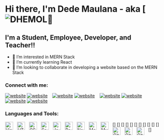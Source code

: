 # Hi there, I'm Dede Maulana - aka [![DHEMOL](https://google.com/dhemol)👋

## I'm a Student, Employee, Developer, and Teacher!!

- 👀 I’m interested in MERN Stack
- 🌱 I’m currently learning React
- 💞️ I’m looking to collaborate in developing a website based on the MERN Stack

### Connect with me:

[![website](./img/youtube-light.svg)](https://youtube.com/dhemolalalala#gh-light-mode-only)
[![website](./img/youtube-dark.svg)](https://youtube.com/dhemolalalala#gh-dark-mode-only)
&nbsp;&nbsp;
[![website](./img/twitter-light.svg)](https://twitter.com/dhemol#gh-light-mode-only)
[![website](./img/twitter-dark.svg)](https://twitter.com/dhemol#gh-dark-mode-only)
&nbsp;&nbsp;
[![website](./img/linkedin-light.svg)](https://linkedin.com/in/dhemol#gh-light-mode-only)
[![website](./img/linkedin-dark.svg)](https://linkedin.com/in/dhemol#gh-dark-mode-only)
&nbsp;&nbsp;
[![website](./img/instagram-light.svg)](https://instagram.com/dhemol#gh-light-mode-only)
[![website](./img/instagram-dark.svg)](https://instagram.com/dhemol#gh-dark-mode-only)

### Languages and Tools:

[<img align="left" alt="Visual Studio Code" width="26px" src="https://cdn.jsdelivr.net/gh/devicons/devicon/icons/vscode/vscode-original.svg" style="padding-right:10px;" />]
[<img align="left" alt="HTML5" width="26px" src="https://cdn.jsdelivr.net/gh/devicons/devicon/icons/html5/html5-original.svg" style="padding-right:10px;" />]
[<img align="left" alt="CSS3" width="26px" src="https://cdn.jsdelivr.net/gh/devicons/devicon/icons/css3/css3-original.svg" style="padding-right:10px;" />]
[<img align="left" alt="Sass" width="26px" src="https://cdn.jsdelivr.net/gh/devicons/devicon/icons/sass/sass-original.svg" style="padding-right:10px;" />]
[<img align="left" alt="JavaScript" width="26px" src="https://cdn.jsdelivr.net/gh/devicons/devicon/icons/javascript/javascript-original.svg" style="padding-right:10px;" />]
[<img align="left" alt="React" width="26px" src="https://cdn.jsdelivr.net/gh/devicons/devicon/icons/react/react-original.svg" style="padding-right:10px;" />]
[<img align="left" alt="Node.js" width="26px" src="https://cdn.jsdelivr.net/gh/devicons/devicon/icons/nodejs/nodejs-original.svg" style="padding-right:10px;" />]
[<img align="left" alt="MongoDB" width="26px" src="https://cdn.jsdelivr.net/gh/devicons/devicon/icons/mongodb/mongodb-original.svg" style="padding-right:10px;" />]
[<img align="left" alt="MySQL" width="26px" src="https://cdn.jsdelivr.net/gh/devicons/devicon/icons/mysql/mysql-original.svg" style="padding-right:10px;" />]
[<img align="left" alt="Git" width="26px" src="https://cdn.jsdelivr.net/gh/devicons/devicon/icons/git/git-original.svg" style="padding-right:10px;" />]
[<img align="left" alt="GitHub" width="26px" src="https://user-images.githubusercontent.com/3369400/139447912-e0f43f33-6d9f-45f8-be46-2df5bbc91289.png" style="padding-right:10px;" />]
[<img align="left" alt="GitHub" width="26px" src="https://user-images.githubusercontent.com/3369400/139448065-39a229ba-4b06-434b-bc67-616e2ed80c8f.png" style="padding-right:10px;" />]
<br />

<!---
dhemol/dhemol is a ✨ special ✨ repository because its `README.md` (this file) appears on your GitHub profile.
You can click the Preview link to take a look at your changes.
--->
